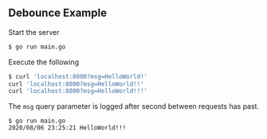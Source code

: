 ## Debounce Example

Start the server

```bash
$ go run main.go
```

Execute the following

```bash
$ curl 'localhost:8000?msg=HelloWorld!'
curl 'localhost:8000?msg=HelloWorld!!'
curl 'localhost:8000?msg=HelloWorld!!!'
```

The `msg` query parameter is logged after second between requests has past.

```
$ go run main.go
2020/08/06 23:25:21 HelloWorld!!!
```
